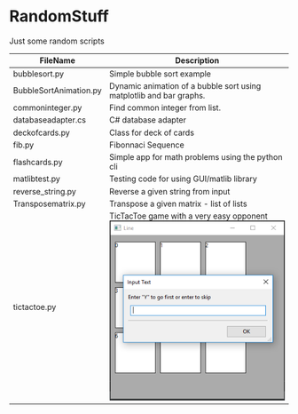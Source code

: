 # RandomStuff
Just some random scripts     

FileName      | Description
------------- | -------------
bubblesort.py  | Simple bubble sort example 
BubbleSortAnimation.py  | Dynamic animation of a bubble sort using matplotlib and bar graphs.  
commoninteger.py  |   Find common integer from list.  
databaseadapter.cs   |   C# database adapter 
deckofcards.py | Class for deck of cards       
fib.py     | Fibonnaci Sequence 
flashcards.py    | Simple app for math problems using the python cli  
matlibtest.py   | Testing code for using GUI/matlib library  
reverse_string.py | Reverse a given string from input  
Transposematrix.py | Transpose a given matrix - list of lists
tictactoe.py  | TicTacToe game with a very easy opponent<br>![SCREENSHOT1](https://github.com/harmonyideas/RandomStuff/blob/master/IMG/TicTacToe3.PNG)  



   










